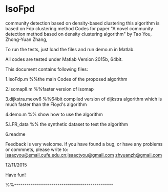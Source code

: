 # IsoFpd
community detection based on density-based clustering
this algorithm is based on Fdp clustering method
Codes for paper "A novel community detection method based on density clustering algorithm" by Tao You, Zhong-Yuan Zhang, 

To run the tests, just load the files and run demo.m in Matlab.

All codes are tested under Matlab Version 2015b, 64bit.

This document contains following files:

1.IsoFdp.m      	 %%the main Codes of the proposed algorithm

2.IsomapII.m       	%%faster version of isomap

3.dijkstra.mexw6	  %%64bit compiled version of dijkstra algorithm which is much faster than the Floyd's algorithm

4.demo.m        	 %% show how to use the algorithm

5.LFR_data         	%%  the synthetic dataset to test the algorithm

6.readme

Feedback is very welcome. If you have found a bug, or have any problems or
commnets, please write to:
isaacyou@email.cufe.edu.cn;isaactyou@gmail.com
zhyuanzh@gmail.com

12/11/2015

Have fun!

%%------------------------------------------------
